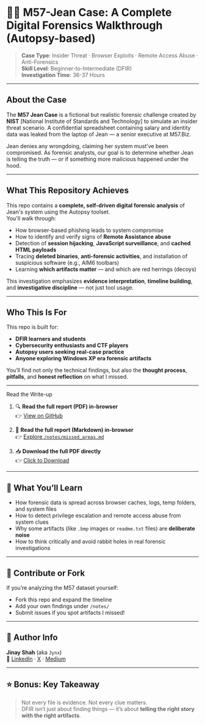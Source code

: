 # 🕵️‍♂️ M57-Jean Case: A Complete Digital Forensics Walkthrough (Autopsy-based)

> **Case Type**: Insider Threat · Browser Exploits · Remote Access Abuse · Anti-Forensics  
> **Skill Level**: Beginner-to-Intermediate (DFIR)  
> **Investigation Time**: 36-37 Hours

---

## About the Case

The **M57 Jean Case** is a fictional but realistic forensic challenge created by **NIST** [National Institute of Standards and Technology] to simulate an insider threat scenario. A confidential spreadsheet containing salary and identity data was leaked from the laptop of Jean — a senior executive at M57.Biz.  

Jean denies any wrongdoing, claiming her system must’ve been compromised. As forensic analysts, our goal is to determine whether Jean is telling the truth — or if something more malicious happened under the hood.

---

## What This Repository Achieves

This repo contains a **complete, self-driven digital forensic analysis** of Jean's system using the Autopsy toolset.  
You'll walk through:

- How browser-based phishing leads to system compromise  
- How to identify and verify signs of **Remote Assistance abuse**  
- Detection of **session hijacking**, **JavaScript surveillance**, and **cached HTML payloads**  
- Tracing **deleted binaries**, **anti-forensic activities**, and installation of suspicious software (e.g., AIM6 toolbars)  
- Learning **which artifacts matter** — and which are red herrings (decoys)

This investigation emphasizes **evidence interpretation**, **timeline building**, and **investigative discipline** — not just tool usage.

---

## Who This Is For

This repo is built for:

- **DFIR learners and students**  
- **Cybersecurity enthusiasts and CTF players**  
- **Autopsy users seeking real-case practice**  
- **Anyone exploring Windows XP era forensic artifacts**  

You’ll find not only the technical findings, but also the **thought process**, **pitfalls**, and **honest reflection** on what I missed.

---

Read the Write-up

1. 🔍 **Read the full report (PDF) in-browser**  
   👉 [View on GitHub](./report/M57_Jean_Case_Analysis.pdf)

2. 📝 **Read the full report (Markdown) in-browser**  
   👉 [Explore `/notes/missed_areas.md`](./notes/missed_areas.md)

3. 📥 **Download the full PDF directly**  
   👉 [Click to Download](https://raw.githubusercontent.com/yourusername/M57-Jean-Case-Analysis/main/report/M57_Jean_Case_Analysis.pdf)

---

## 🔦 What You’ll Learn

- How forensic data is spread across browser caches, logs, temp folders, and system files
- How to detect privilege escalation and remote access abuse from system clues
- Why some artifacts (like `.bmp` images or `readme.txt` files) are **deliberate noise**
- How to think critically and avoid rabbit holes in real forensic investigations

---

## 🤝 Contribute or Fork

If you’re analyzing the M57 dataset yourself:
- Fork this repo and expand the timeline
- Add your own findings under `/notes/`
- Submit issues if you spot artifacts I missed!

---

## 📢 Author Info

**Jinay Shah** (aka `Jynx`)  
🔗 [LinkedIn](https://linkedin.com/in/jynxora) · [X](https://x.com/JynxZero) · [Medium](https://medium.com/@jynxora)

---

## ⭐ Bonus: Key Takeaway

> Not every file is evidence. Not every clue matters.  
> DFIR isn’t just about finding things — it’s about **telling the right story with the right artifacts**.
